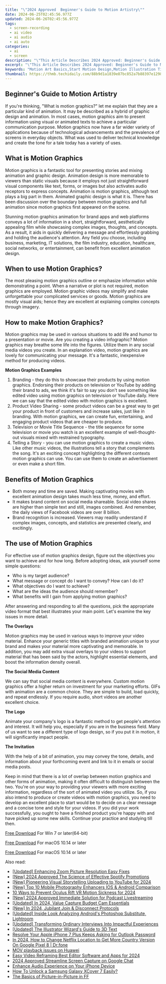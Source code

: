 ```yaml
---
title: "\"2024 Approved  Beginner's Guide to Motion Artistry\""
date: 2024-06-25T02:45:56.977Z
updated: 2024-06-26T02:45:56.977Z
tags: 
  - screen-recording
  - ai video
  - ai audio
  - ai auto
categories: 
  - ai
  - screen
description: "\"This Article Describes 2024 Approved: Beginner's Guide to Motion Artistry\""
excerpt: "\"This Article Describes 2024 Approved: Beginner's Guide to Motion Artistry\""
keywords: "Motion Art Basics,Start Motion Design,Motion Illustration Tips,Motion Art Fundamentals,Learning Animation Skills,Beginner's Animation Guide,First Steps in Motion Art"
thumbnail: https://thmb.techidaily.com/88b9d1a1839e87bc852a7b88397e12987972348fa38a161adde19f109b06aa2c.jpg
---
```


## Beginner's Guide to Motion Artistry

If you're thinking, "What is motion graphics?" let me explain that they are a particular kind of animation. It may be described as a hybrid of graphic design and animation. In most cases, motion graphics aim to present information using visual or animated texts to achieve a particular communication purpose. Motion graphics now have a far wider variety of applications because of technological advancements and the prevalence of screens in everyday objects. What was used to deliver technical knowledge and create the tone for a tale today has a variety of uses.

## What is Motion Graphics

Motion graphics is a fantastic tool for presenting stories and mixing animation and graphic design. Animation design is more memorable to viewers than static visuals because it employs not just straightforward visual components like text, forms, or images but also activates audio receptors to express concepts. Animation is motion graphics, although text plays a big part in them. Animated graphic design is what it is. There has been discussion over the boundary between motion graphics and full animation since motion graphics first appeared on the scene.

Stunning motion graphics animation for brand apps and web platforms conveys a lot of information in a short, straightforward, aesthetically appealing film while showcasing complex images, thoughts, and concepts. As a result, it aids in quickly delivering a message and effortlessly grabbing and holding the audience's attention. Any field you choose, including business, marketing, IT solutions, the film industry, education, healthcare, social networks, or entertainment, can benefit from excellent animation design.

## When to use Motion Graphics?

The most pleasing motion graphics outline or emphasize information while demonstrating a point. When a narrative or plot is not required, motion graphics are employed. Motion graphic videos may simplify and make unforgettable your complicated services or goods. Motion graphics are mostly visual aids; hence they are excellent at explaining complex concepts through imagery.

## How to make Motion Graphics?

Motion graphics may be used in various situations to add life and humor to a presentation or movie. Are you creating a video infographic? Motion graphics may breathe some life into the figures. Utilize them in any social media videos you create. In an explanation video, motion graphics are lovely for communicating your message. It's a fantastic, inexpensive method for producing videos.

**Motion Graphics Examples**

1. Branding \- they do this to showcase their products by using motion graphics. Endorsing their products on television or YouTube by adding their brand to ads, we think it's fair to say you don't see something like edited video using motion graphics on television or YouTube daily. Here we can say that the edited video with motion graphics is excellent.
2. Product Video Sharing \- some product videos can be a great way to get your product in front of customers and increase sales, just like in branding. With motion graphics, we can create fun, entertaining, and engaging product videos that are cheaper to produce.
3. Television or Movie Title Sequence \- the title sequence for some television or movie you watch is an excellent example of well-thought-out visuals mixed with restrained typography.
4. Telling a Story \- you can use motion graphics to create a music video. Like other music videos, the illustrations tell a story that complements the song. It's an exciting concept highlighting the different contexts motion graphics can use. You can use them to create an advertisement or even make a short film.

## Benefits of Motion Graphics

* Both money and time are saved. Making captivating movies with excellent animation design takes much less time, money, and effort.
* It makes brand content on social media shareable. Social video shares are higher than simple text and still, images combined. And remember, the daily views of Facebook videos are over 8 billion.
* Brand recognition is increased. Viewers may readily understand if complex images, concepts, and statistics are presented clearly, and excitingly.

## The use of Motion Graphics

For effective use of motion graphics design, figure out the objectives you want to achieve and for how long. Before adopting ideas, ask yourself some simple questions:

* Who is my target audience?
* What message or concept do I want to convey? How can I do it?
* What objectives do I want to achieve?
* What are the ideas the audience should remember?
* What benefits will I gain from applying motion graphics?

After answering and responding to all the questions, pick the appropriate video format that best illustrates your main point. Let's examine the key issues in more detail.

**The Overlays**

Motion graphics may be used in various ways to improve your video material. Enhance your generic titles with branded animation unique to your brand and makes your material more captivating and memorable. In addition, you may add extra visual overlays to your videos to support material that has been said by the actors, highlight essential elements, and boost the information density overall.

**The Social Media Content**

We can say that social media content is everywhere. Custom motion graphics offer a higher return on investment for your marketing efforts. GIFs with animation are a common choice. They are simple to build, load quickly, and repeat endlessly. If you require audio, short videos are another excellent choice.

**The Logo**

Animate your company's logo is a fantastic method to get people's attention and interest. It will help you, especially if you are in the business field. Many of us want to see a different type of logo design, so if you put it in motion, it will significantly impact people.

**The Invitation**

With the help of a bit of animation, you may convey the tone, details, and information about your forthcoming event and link to it in emails or social media posts.

Keep in mind that there is a lot of overlap between motion graphics and other forms of animation, making it often difficult to distinguish between the two. You're on your way to providing your viewers with more exciting information, regardless of the sort of animated video you utilize. So, if you also intend to produce or create videos with motion graphics, you need to develop an excellent place to start would be to decide on a clear message and a concise tone and style for your videos. If you did your work successfully, you ought to have a finished product you're happy with and have picked up some new skills. Continue your practice and studying till then.

[Free Download](https://tools.techidaily.com/wondershare/filmora/download/) For Win 7 or later(64-bit)

[Free Download](https://tools.techidaily.com/wondershare/filmora/download/) For macOS 10.14 or later

[Free Download](https://tools.techidaily.com/wondershare/filmora/download/) For macOS 10.14 or later

<ins class="adsbygoogle"
     style="display:block"
     data-ad-format="autorelaxed"
     data-ad-client="ca-pub-7571918770474297"
     data-ad-slot="1223367746"></ins>

<ins class="adsbygoogle"
     style="display:block"
     data-ad-format="autorelaxed"
     data-ad-client="ca-pub-7571918770474297"
     data-ad-slot="1223367746"></ins>



<ins class="adsbygoogle"
     style="display:block"
     data-ad-client="ca-pub-7571918770474297"
     data-ad-slot="8358498916"
     data-ad-format="auto"
     data-full-width-responsive="true"></ins>


<span class="atpl-alsoreadstyle">Also read:</span>
<div><ul>
<li><a href="https://fox-boxes.techidaily.com/updated-enhancing-zoom-picture-resolution-easy-fixes/"><u>[Updated] Enhancing Zoom Picture Resolution  Easy Fixes</u></a></li>
<li><a href="https://fox-boxes.techidaily.com/new-2024-approved-the-science-of-effective-spotify-promotions/"><u>[New] 2024 Approved  The Science of Effective Spotify Promotions</u></a></li>
<li><a href="https://fox-boxes.techidaily.com/new-pioneering-visual-storytelling-uploading-to-youtube-for-2024/"><u>[New] Pioneering Visual Storytelling  Uploading to YouTube for 2024</u></a></li>
<li><a href="https://fox-boxes.techidaily.com/new-top-10-mobile-photography-enhancers-ios-and-android-comparison/"><u>[New] Top 10 Mobile Photography Enhancers  IOS & Android Comparison</u></a></li>
<li><a href="https://fox-boxes.techidaily.com/10-ways-to-prevent-oculus-rift-vr-motion-sickness-for-2024/"><u>10 Ways to Prevent Oculus Rift VR Motion Sickness for 2024</u></a></li>
<li><a href="https://fox-boxes.techidaily.com/new-2024-approved-immediate-solution-for-podcast-livestreaming/"><u>[New] 2024 Approved  Immediate Solution for Podcast Livestreaming</u></a></li>
<li><a href="https://fox-boxes.techidaily.com/updated-in-2024-value-capture-budget-cam-essentials/"><u>[Updated] In 2024, Value Capture  Budget Cam Essentials</u></a></li>
<li><a href="https://fox-boxes.techidaily.com/new-in-2024-jubilant-join-and-disconnect-protocols/"><u>[New] In 2024, Jubilant Join & Disconnect Protocols</u></a></li>
<li><a href="https://fox-boxes.techidaily.com/updated-inside-look-analyzing-androids-photoshop-substitute-lightroom/"><u>[Updated] Inside Look  Analyzing Android's Photoshop Substitute, Lightroom</u></a></li>
<li><a href="https://some-skills.techidaily.com/updated-transforming-ordinary-interviews-into-impactful-experiences/"><u>[Updated] Transforming Ordinary Interviews Into Impactful Experiences</u></a></li>
<li><a href="https://some-skills.techidaily.com/updated-the-illustrator-wizards-guide-to-3d-text/"><u>[Updated] The Illustrator Wizard's Guide to 3D Text</u></a></li>
<li><a href="https://ios-unlock.techidaily.com/resolve-your-apple-iphone-7-plus-keeps-asking-for-outlook-password-by-drfone-ios/"><u>Resolve Your Apple iPhone 7 Plus Keeps Asking for Outlook Password</u></a></li>
<li><a href="https://review-topics.techidaily.com/in-2024-how-to-change-netflix-location-to-get-more-country-version-on-google-pixel-8-drfone-by-drfone-virtual-android/"><u>In 2024, How to Change Netflix Location to Get More Country Version On Google Pixel 8 | Dr.fone</u></a></li>
<li><a href="https://review-topics.techidaily.com/mov-playback-issues-on-huawei-by-aiseesoft-video-converter-play-mov-on-android/"><u>MOV playback issues on Huawei</u></a></li>
<li><a href="https://smart-video-creator.techidaily.com/easy-video-reframing-best-editor-software-and-apps-for-2024/"><u>Easy Video Reframing Best Editor Software and Apps for 2024</u></a></li>
<li><a href="https://screen-activity-recording.techidaily.com/2024-approved-streamline-screen-capture-on-google-chat/"><u>2024 Approved  Streamline Screen Capture on Google Chat</u></a></li>
<li><a href="https://extra-information.techidaily.com/enhance-audio-experience-on-your-iphone-device/"><u>Enhance Audio Experience on Your iPhone Device</u></a></li>
<li><a href="https://android-unlock.techidaily.com/how-to-unlock-a-samsung-galaxy-xcover-7-easily-by-drfone-android/"><u>How To Unlock a Samsung Galaxy XCover 7 Easily?</u></a></li>
<li><a href="https://extra-hints.techidaily.com/the-basics-of-picture-in-picture-in-ff/"><u>The Basics of Picture-in-Picture in FF</u></a></li>
</ul></div>
